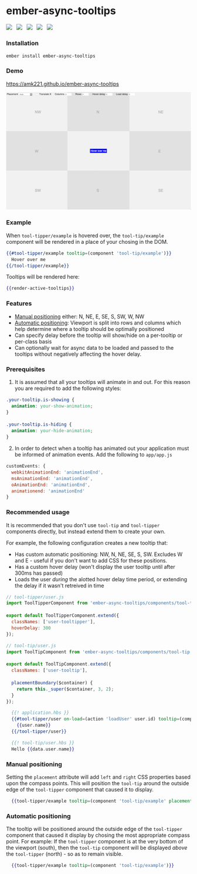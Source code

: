 # ember-async-tooltips

<a href="http://emberobserver.com/addons/ember-async-tooltips"><img src="http://emberobserver.com/badges/ember-async-tooltips.svg"></a> &nbsp; <a href="https://david-dm.org/amk221/ember-async-tooltips#badge-embed"><img src="https://david-dm.org/amk221/ember-async-tooltips.svg"></a> &nbsp; <a href="https://david-dm.org/amk221/ember-async-tooltips#dev-badge-embed"><img src="https://david-dm.org/amk221/ember-async-tooltips/dev-status.svg"></a> &nbsp; <a href="https://codeclimate.com/github/amk221/ember-async-tooltips"><img src="https://codeclimate.com/github/amk221/ember-async-tooltips/badges/gpa.svg" /></a> &nbsp; <a href="http://travis-ci.org/amk221/ember-async-tooltips"><img src="https://travis-ci.org/amk221/ember-async-tooltips.svg?branch=master"></a>

### Installation
```
ember install ember-async-tooltips
```

### Demo

https://amk221.github.io/ember-async-tooltips

<a href="https://amk221.github.io/ember-async-tooltips">
  <img src="docs/screenshot.png" width="512" height="319">
</a>

### Example

When `tool-tipper/example` is hovered over, the `tool-tip/example` component will be rendered in a place of your chosing in the DOM.

```handlebars
{{#tool-tipper/example tooltip=(component 'tool-tip/example')}}
  Hover over me
{{/tool-tipper/example}}
```

Tooltips will be rendered here:

```handlebars
{{render-active-tooltips}}
```

### Features

* [Manual positioning](#manual-positioning) either: N, NE, E, SE, S, SW, W, NW
* [Automatic positioning](#automatic-positioning): Viewport is split into rows and columns which help determine where a tooltip should be optimally positioned
* Can specify delay before the tooltip will show/hide on a per-tooltip or per-class basis
* Can optionally wait for async data to be loaded and passed to the tooltips without negatively affecting the hover delay.

### Prerequisites

1. It is assumed that all your tooltips will animate in and out. For this reason
  you are required to add the following styles:

  ```css
  .your-tooltip.is-showing {
    animation: your-show-animation;
  }

  .your-tooltip.is-hiding {
    animation: your-hide-animation;
  }
  ```

2. In order to detect when a tooltip has animated out your application must be
   informed of animation events. Add the following to `app/app.js`

  ```javascript
  customEvents: {
    webkitAnimationEnd: 'animationEnd',
    msAnimationEnd: 'animationEnd',
    oAnimationEnd: 'animationEnd',
    animationend: 'animationEnd'
  }
  ```

### Recommended usage

It is recommended that you don't use `tool-tip` and `tool-tipper` components directly, but instead extend them to create your own.

For example, the following configuration creates a new tooltip that:
* Has custom automatic positioning: NW, N, NE, SE, S, SW.
  Excludes W and E - useful if you don't want to add CSS for these positions.
* Has a custom hover delay (won't display the user tooltip until after 300ms has passed)
* Loads the user _during_ the alotted hover delay time period, or extending the delay if it wasn't retreived in time


```javascript
// tool-tipper/user.js
import ToolTipperComponent from 'ember-async-tooltips/components/tool-tipper';

export default ToolTipperComponent.extend({
  classNames: ['user-tooltipper'],
  hoverDelay: 300
});
```

```javascript
// tool-tip/user.js
import ToolTipComponent from 'ember-async-tooltips/components/tool-tip';

export default ToolTipComponent.extend({
  classNames: ['user-tooltip'],

  placementBoundary($container) {
    return this._super($container, 3, 2);
  }
});
```

```handlebars
  {{! application.hbs }}
  {{#tool-tipper/user on-load=(action 'loadUser' user.id) tooltip=(component 'tool-tip/user')}}
    {{user.name}}
  {{/tool-tipper/user}}
```

```handlebars
  {{! tool-tip/user.hbs }}
  Hello {{data.user.name}}
```

### Manual positioning

Setting the `placement` attribute will add `left` and `right` CSS properties based upon the compass points. This will position the `tool-tip` around the outside edge of the `tool-tipper` component that caused it to display.

```handlebars
  {{tool-tipper/example tooltip=(component 'tool-tip/example' placement='NW')}}
```

### Automatic positioning

The tooltip will be positioned around the outside edge of the `tool-tipper` component that caused it display by chosing the most appropriate compass point. For example: If the `tool-tipper` component is at the very bottom of the viewport (south), then the `tool-tip` component will be displayed _above_ the `tool-tipper` (north) - so as to remain visible.

```handlebars
  {{tool-tipper/example tooltip=(component 'tool-tip/example')}}
```
